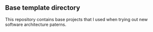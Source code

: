 ## Base template directory

This repository contains base projects that I used when trying out new software architecture paterns.
